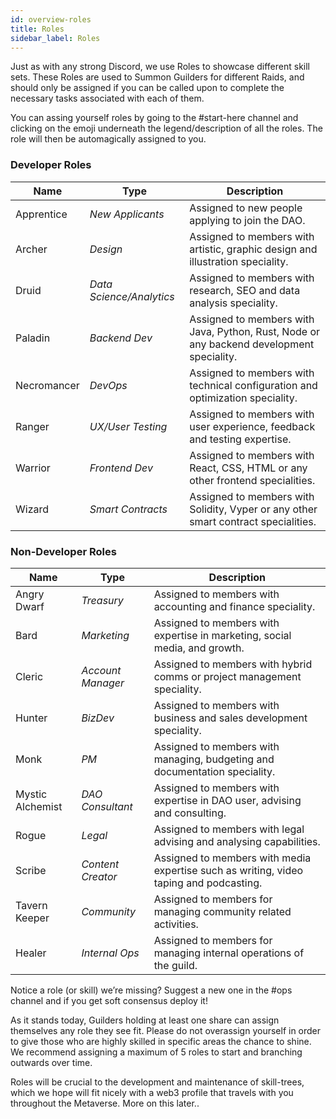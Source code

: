 ```yaml
---
id: overview-roles
title: Roles
sidebar_label: Roles
---
```


Just as with any strong Discord, we use Roles to showcase different skill sets. These Roles are used to Summon Guilders for different Raids, and should only be assigned if you can be called upon to complete the necessary tasks associated with each of them.

You can assing yourself roles by going to the #start-here channel and clicking on the emoji underneath the legend/description of all the roles. The role will then be automagically assigned to you.

### Developer Roles

| Name                                      | Type                     | Description                                                                              |
| ----------------------------------------- | ------------------------ | ---------------------------------------------------------------------------------------- |
| <span id='apprentice'>Apprentice</span>   | _New Applicants_         | Assigned to new people applying to join the DAO.                                         |
| <span id='archer'>Archer</span>           | _Design_                 | Assigned to members with artistic, graphic design and illustration speciality.           |
| <span id='druid'>Druid</span>             | _Data Science/Analytics_ | Assigned to members with research, SEO and data analysis speciality.                     |
| <span id='paladin'>Paladin</span>         | _Backend Dev_            | Assigned to members with Java, Python, Rust, Node or any backend development speciality. |
| <span id='necromancer'>Necromancer</span> | _DevOps_                 | Assigned to members with technical configuration and optimization speciality.            |
| <span id='ranger'>Ranger</span>           | _UX/User Testing_        | Assigned to members with user experience, feedback and testing expertise.                |
| <span id='warrior'>Warrior</span>         | _Frontend Dev_           | Assigned to members with React, CSS, HTML or any other frontend specialities.            |
| <span id='wizard'>Wizard</span>           | _Smart Contracts_        | Assigned to members with Solidity, Vyper or any other smart contract specialities.       |

### Non-Developer Roles

| Name                                                | Type              | Description                                                                            |
| --------------------------------------------------- | ----------------- | -------------------------------------------------------------------------------------- |
| <span id='angry-dwarf'>Angry Dwarf</span>           | _Treasury_        | Assigned to members with accounting and finance speciality.                            |
| <span id='Bard'>Bard</span>                         | _Marketing_       | Assigned to members with expertise in marketing, social media, and growth.         |
| <span id='cleric'>Cleric</span>                     | _Account Manager_ | Assigned to members with hybrid comms or project management speciality.                |
| <span id='hunter'>Hunter</span>                     | _BizDev_          | Assigned to members with business and sales development speciality.                    |
| <span id='monk'>Monk</span>                         | _PM_              | Assigned to members with managing, budgeting and documentation speciality.             |
| <span id='mystic-alchemist'>Mystic Alchemist</span> | _DAO Consultant_  | Assigned to members with expertise in DAO user, advising and consulting.               |
| <span id='rogue'>Rogue</span>                       | _Legal_           | Assigned to members with legal advising and analysing capabilities.                    |
| <span id='scribe'>Scribe</span>                     | _Content Creator_ | Assigned to members with media expertise such as writing, video taping and podcasting. |
| <span id='tavern-keeper'>Tavern Keeper</span>       | _Community_       | Assigned to members for managing community related activities.                         |
| <span id='healer'>Healer</span>                     | _Internal Ops_    | Assigned to members for managing internal operations of the guild.                     |

Notice a role (or skill) we’re missing? Suggest a new one in the <span class='channels'>#ops</span> channel and if you get soft consensus deploy it!

As it stands today, Guilders holding at least one share can assign themselves any role they see fit. Please do not overassign yourself in order to give those who are highly skilled in specific areas the chance to shine. We recommend assigning a maximum of 5 roles to start and branching outwards over time.

Roles will be crucial to the development and maintenance of skill-trees, which we hope will fit nicely with a web3 profile that travels with you throughout the Metaverse.  More on this later.. 
